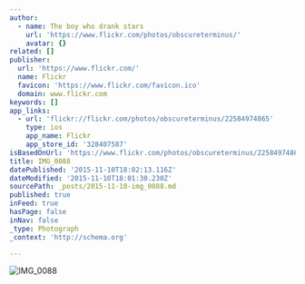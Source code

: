 ```yaml
---
author:
  - name: The boy who drank stars
    url: 'https://www.flickr.com/photos/obscureterminus/'
    avatar: {}
related: []
publisher:
  url: 'https://www.flickr.com/'
  name: Flickr
  favicon: 'https://www.flickr.com/favicon.ico'
  domain: www.flickr.com
keywords: []
app_links:
  - url: 'flickr://flickr.com/photos/obscureterminus/22584974865'
    type: ios
    app_name: Flickr
    app_store_id: '328407587'
isBasedOnUrl: 'https://www.flickr.com/photos/obscureterminus/22584974865/in/dateposted/'
title: IMG_0088
datePublished: '2015-11-10T18:02:13.116Z'
dateModified: '2015-11-10T18:01:30.230Z'
sourcePath: _posts/2015-11-10-img_0088.md
published: true
inFeed: true
hasPage: false
inNav: false
_type: Photograph
_context: 'http://schema.org'

---
```

![IMG&lowbar;0088](https://farm1.staticflickr.com/590/22584974865_a28e2888fb_b.jpg)
